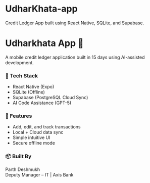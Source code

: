 # UdharKhata-app
Credit Ledger App built using React Native, SQLite, and Supabase.

# Udharkhata App 📱
A mobile credit ledger application built in 15 days using AI-assisted development.

### 🧠 Tech Stack
- React Native (Expo)
- SQLite (Offline)
- Supabase (PostgreSQL Cloud Sync)
- AI Code Assistance (GPT-5)

### 🚀 Features
- Add, edit, and track transactions
- Local + Cloud data sync
- Simple intuitive UI
- Secure offline mode

### 📦 Built By
Parth Deshmukh  
Deputy Manager – IT | Axis Bank  
